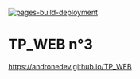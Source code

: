 [![pages-build-deployment](https://github.com/andronedev/TP_WEB/actions/workflows/pages/pages-build-deployment/badge.svg)](https://github.com/andronedev/TP_WEB/actions/workflows/pages/pages-build-deployment)
# TP_WEB n°3
https://andronedev.github.io/TP_WEB
